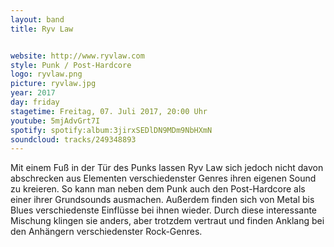 ```yaml
---
layout: band
title: Ryv Law


website: http://www.ryvlaw.com
style: Punk / Post-Hardcore
logo: ryvlaw.png
picture: ryvlaw.jpg
year: 2017
day: friday
stagetime: Freitag, 07. Juli 2017, 20:00 Uhr
youtube: 5mjAdvGrt7I
spotify: spotify:album:3jirxSEDlDN9MDm9NbHXmN
soundcloud: tracks/249348893
---
```

Mit einem Fuß in der Tür des Punks lassen Ryv Law sich jedoch nicht davon abschrecken aus Elementen verschiedenster Genres ihren eigenen Sound zu kreieren. So kann man neben dem Punk auch den Post-Hardcore als einer ihrer Grundsounds ausmachen. Außerdem finden sich von Metal bis Blues verschiedenste Einflüsse bei ihnen wieder. Durch diese interessante Mischung klingen sie anders, aber trotzdem vertraut und finden Anklang bei den Anhängern verschiedenster Rock-Genres.
